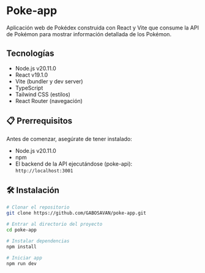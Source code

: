 # Poke-app

Aplicación web de Pokédex construida con React y Vite que consume la API de Pokémon para mostrar información detallada de los Pokémon.

## Tecnologías

- Node.js v20.11.0  
- React v19.1.0  
- Vite (bundler y dev server)  
- TypeScript  
- Tailwind CSS (estilos)  
- React Router (navegación)

## 📋 Prerrequisitos

Antes de comenzar, asegúrate de tener instalado:

- Node.js v20.11.0  
- npm  
- El backend de la API ejecutándose (poke-api):  
  `http://localhost:3001`

## 🛠️ Instalación

```bash
# Clonar el repositorio
git clone https://github.com/GABOSAVAN/poke-app.git

# Entrar al directorio del proyecto
cd poke-app

# Instalar dependencias
npm install

# Iniciar app
npm run dev
